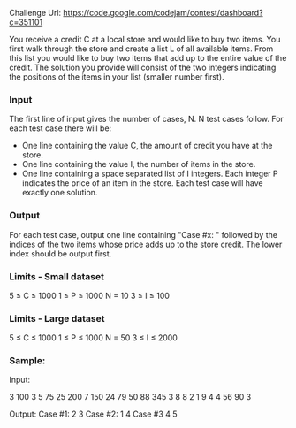 Challenge Url: https://code.google.com/codejam/contest/dashboard?c=351101

You receive a credit C at a local store and would like to buy two items. You first walk through the store and create a list L of all available items. From this list you would like to buy two items that add up to the entire value of the credit. The solution you provide will consist of the two integers indicating the positions of the items in your list (smaller number first).

### Input

The first line of input gives the number of cases, N. N test cases follow. For each test case there will be:

* One line containing the value C, the amount of credit you have at the store.
* One line containing the value I, the number of items in the store.
* One line containing a space separated list of I integers. Each integer P indicates the price of an item in the store.
Each test case will have exactly one solution.

### Output

For each test case, output one line containing "Case #x: " followed by the indices of the two items whose price adds up to the store credit. The lower index should be output first.

### Limits - Small dataset

5 ≤ C ≤ 1000
1 ≤ P ≤ 1000
N = 10
3 ≤ I ≤ 100

### Limits - Large dataset

5 ≤ C ≤ 1000
1 ≤ P ≤ 1000
N = 50
3 ≤ I ≤ 2000

### Sample:

Input:

3
100
3
5 75 25
200
7
150 24 79 50 88 345 3
8
8
2 1 9 4 4 56 90 3

Output:
Case #1: 2 3
Case #2: 1 4
Case #3 4 5


